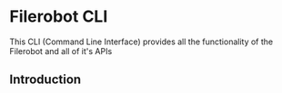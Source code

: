 # Filerobot CLI

This CLI (Command Line Interface) provides all the functionality of the Filerobot and all of it's APIs

## Introduction
